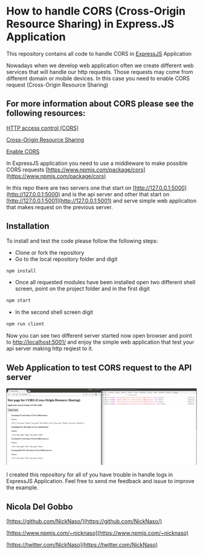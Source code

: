 # How to handle CORS (Cross-Origin Resource Sharing) in Express.JS Application

This repository contains all code to handle CORS in [ExpressJS](http://expressjs.com/) Application

Nowadays when we develop web application often we create different web services that will handle our http requests. Those requests may come from different domain or mobile devices. In this case you
need to enable CORS request (Cross-Origin Resource Sharing)

## For more information about CORS please see the following resources:

[HTTP access control (CORS)](https://developer.mozilla.org/en-US/docs/Web/HTTP/Access_control_CORS)

[Cross-Origin Resource Sharing](https://www.w3.org/TR/cors/)

[Enable CORS](http://enable-cors.org/)

In ExpressJS application you need to use a middleware to make possible CORS requests [https://www.npmjs.com/package/cors](https://www.npmjs.com/package/cors)

In this repo there are two servers one that start on [http://127.0.0.1:5000](http://127.0.0.1:5000) and is the api server and other that start on [http://127.0.0.1:5001](http://127.0.0.1:5001) and serve
simple web application that makes request on the previous server.

## Installation

To install and test the code please follow the following steps:

* Clone or fork the repository
* Go to the local repository folder and digit

```bash
npm install
```

* Once all requested modules have been installed open two different shell screen, point on the project folder and in the first digit

```bash
npm start
```

* In the second shell screen digit

```bash
npm run client
```

Now you can see two different server started now open browser and point to [http://localhost:5001/](http://localhost:5001/) and enjoy the simple web application that test your api server making http reqiest to it.

## Web Application to test CORS request to the API server

![alt enabled sors](cors-enabled.png)



I created this repository for all of you have trouble in handle logs in ExpressJS Application.
Feel free to send me feedback and issue to improve the example.

## Nicola Del Gobbo

[https://github.com/NickNaso/](https://github.com/NickNaso/)

[https://www.npmjs.com/~nicknaso](https://www.npmjs.com/~nicknaso)

[https://twitter.com/NickNaso](https://twitter.com/NickNaso)
